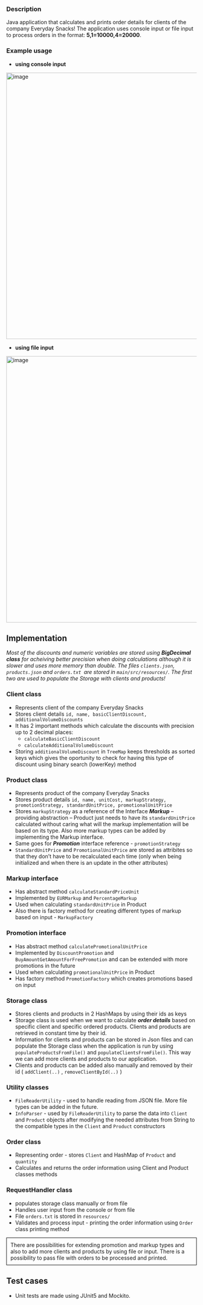 ### Description
Java application that calculates and prints order details for clients of the company Everyday Snacks!
The application uses console input or file input to process orders in the format: **5,1=10000,4=20000**.


### Example usage

<!-- First Image -->
 - **using console input**
   
<img width="704" alt="image" src="https://github.com/nikoletabeyska/SnackPricing/assets/76749430/c738dfa5-34b7-4a95-bc7e-162856b5c344" style="margin-right: 10px;">


<!-- Second Image -->
 - **using file input**
   
<img width="704" alt="image" src="https://github.com/nikoletabeyska/SnackPricing/assets/76749430/2a5f220e-3869-4866-9ab2-d9ed4325694b" style="margin-right: 10px;">



## Implementation

  _Most of the discounts and numeric variables are stored using **BigDecimal class** for acheiving better precision when doing calculations although it is slower and uses more memory than double._
  _The files `clients.json`, `products.json` and `orders.txt `are stored in `main/src/resources/`. The first two are used to populate the Storage with clients and products!_

 ### Client class
  - Represents client of the company Everyday Snacks
  - Stores client details `id, name, basicClientDiscount, additionalVolumeDiscounts`
  -	It has 2 important methods which calculate the discounts with precision up to 2 decimal places:
 	   -  `calculateBasicClientDiscount`
     -  `calculateAdditionalVolumeDiscount`
  -	Storing `additionalVolumeDiscount` in `TreeMap` keeps thresholds as sorted keys which gives the oportunity to check for having this type of discount using binary search (lowerKey) method

 ### Product class
  -	Represents product of the company Everyday Snacks
  - Stores product details `id, name, unitCost, markupStrategy, promotionStrategy, standardUnitPrice, promotionalUnitPrice`
  -	Stores `markupStrategy` as a reference of the Interface ***Markup*** – providing abstraction – Product just needs to have its `standardUnitPrice` calculated without caring what will the markup implementation will be based on its type. Also more markup types can be added by implementing the Markup interface.
  - Same goes for ***Promotion*** interface reference - `promotionStrategy`
  - `StandardUnitPrice` and `PromotionalUnitPrice` are stored as attribites so that they don’t have to be recalculated each time (only when being initialized and when there is an update in the other attributes)

  ### Markup interface
  - Has abstract method `calculateStandardPriceUnit`
  - Implemented by `EURMarkup` and `PercentageMarkup`
  - Used when calculating `standardUnitPrice` in Product 
  - Also there is factory method for creating different types of markup based on input - `MarkupFactory`

  ### Promotion interface
   - Has abstract method `calculatePromotionalUnitPrice`
   - Implemented by `DiscountPromotion` and `BuyAmountGetAmountForFreePromotion` and can be extended with more promotions in the future
   - Used when calculating `promotionalUnitPrice` in Product 
   - Has factory method `PromotionFactory` which creates promotions based on input

  ### Storage class
   - Stores clients and products in 2 HashMaps by using their ids as keys 
   - Storage class is used when we want to calculate ***order details*** based on specific client and specific ordered products. Clients and products are retrieved in constant time by their id.
   - Information for clients and products can be stored in Json files and can populate the Storage class when the application is run by using `populateProductsFromFile()` and `populateClientsFromFile()`. This way we can add more clients and products to our application.
   - Clients and products can be added also manually and removed by their id ( `addClient(..)` , `removeClientById(..)` )

  ### Utility classes
   - `FileReaderUtility` - used to handle reading from JSON file. More file types can be added in the future.
   - `InfoParser` - used by `FileReaderUtility` to parse the data into `Client` and `Product` objects after modifying the needed attributes from String to the compatible types in the `Client` and `Product` constructors 

  ### Order class
   - Representing order - stores `Client` and HashMap of `Product` and `quantity`
   - Calculates and returns the order information using Client and Product classes methods

  ### RequestHandler class
   - populates storage class manually or from file
   - Handles user input from the console or from file
   - File `orders.txt` is stored in `resources/`
   - Validates and process input - printing the order information using `Order` class printing method
     
   <div style="border: 1px solid black; padding: 10px;">
      There are possibilities for extending promotion and markup types and also to add more clients and products by using file or input. There is a possibility to pass file with orders to be processed and printed.
   </div>

## Test cases
- Unit tests are made using JUnit5 and Mockito.




